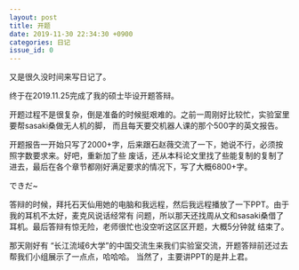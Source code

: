 ```yaml
---
layout: post
title: 开题 
date: 2019-11-30 22:34:30 +0900
categories: 日记
issue_id: 0
---
```

又是很久没时间来写日记了。

终于在2019.11.25完成了我的硕士毕设开题答辩。

开题过程不是很复杂，倒是准备的时候挺艰难的。之前一周刚好比较忙，实验室里要帮sasaki桑做无人机的脚，
而且每天要交机器人课的那个500字的英文报告。

开题报告一开始只写了2000+字，后来跟石赵薇交流了一下，她说不行，必须按照字数要求来。好吧，重新加了些
废话，还从本科论文里找了些能复制的复制了进去，最后在各个章节都刚好满足要求的情况下，写了大概6800+字。

できだ~

答辩的时候，拜托石天仙用她的电脑和我远程，然后我远程播放了一下PPT。由于我的耳机不太好，麦克风说话经常有
问题，所以那天还找周从文和sasaki桑借了耳机。最后答辩有惊无险，老师很忙也没空听这区区开题，大概5分钟就
结束了。

那天刚好有 “长江流域6大学”的中国交流生来我们实验室交流，开题答辩前还过去帮我们小组展示了一点点，哈哈哈。
当然了，主要讲PPT的是井上君。






